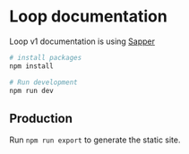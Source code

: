 # Loop documentation

Loop v1 documentation is using [Sapper](https://sapper.svelte.dev/)

```bash
# install packages
npm install

# Run development
npm run dev
```

## Production
Run `npm run export` to generate the static site.
